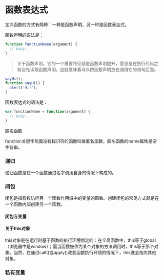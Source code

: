# 函数表达式

定义函数的方式有两种：一种是函数声明，另一种是函数表达式。

函数声明的语法是：

```javascript
function functionName(argument) {
  // body...
}
```
> 关于函数声明，它的一个重要特征就是函数声明提升，意思是在执行代码之前会先读取函数声明。这就意味着可以把函数声明放在调用它的语句后面。

```javascript
sayHi();
function sayHi() {
  alert('Hi!');
}
```

函数表达式的语法是：

```javascript
var functionName = function(argument) {
  // body...
}
```

匿名函数

function关键字后面没有标识符的函数叫做匿名函数，匿名函数的name属性是空字符串。

### 递归

递归函数是在一个函数通过名字调用自身的情况下构成的。

### 闭包

闭包是指有权访问另一个函数作用域中的变量的函数。创建闭包的常见方式就是在一个函数内部创建另一个函数。

#### 闭包与变量

#### 关于this对象

this对象是在运行时基于函数的执行环境绑定的：在全局函数中，this等于global（浏览器中是window）；而当函数被作为某个对象的方法调用时，this等于那个对象。当然，在通过call()或apply()改变函数执行环境的情况下，this就会指向其他对象。

### 私有变量



